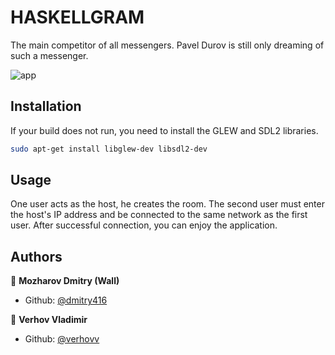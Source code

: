 # HASKELLGRAM

The main competitor of all messengers. Pavel Durov is still only dreaming of such a messenger.

![app](https://github.com/user-attachments/assets/42903cc3-6cb0-4440-a004-a509eabc9bd9)

## Installation

If your build does not run, you need to install the GLEW and SDL2 libraries.

```bash
sudo apt-get install libglew-dev libsdl2-dev
```

## Usage

One user acts as the host, he creates the room. The second user must enter the host's IP address and be connected to the same network as the first user. After successful connection, you can enjoy the application.

## Authors

👤 **Mozharov Dmitry (Wall)**
- Github: [@dmitry416](https://github.com/dmitry416)

👤 **Verhov Vladimir**
- Github: [@verhovv](https://github.com/verhovv)